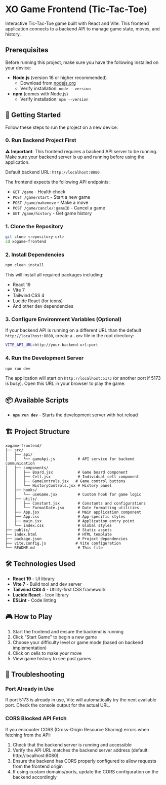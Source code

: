 # XO Game Frontend (Tic-Tac-Toe)

Interactive Tic-Tac-Toe game built with React and Vite. This frontend application connects to a backend API to manage game state, moves, and history.

## Prerequisites

Before running this project, make sure you have the following installed on your device:

-   **Node.js** (version 16 or higher recommended)
    -   Download from [nodejs.org](https://nodejs.org/)
    -   Verify installation: `node --version`
-   **npm** (comes with Node.js)
    -   Verify installation: `npm --version`

## 🚀 Getting Started

Follow these steps to run the project on a new device:

### 0. Run Backend Project First

⚠️ **Important**: This frontend requires a backend API server to be running. Make sure your backend server is up and running before using the application.

Default backend URL: `http://localhost:8080`

The frontend expects the following API endpoints:

-   `GET /game` - Health check
-   `POST /game/start` - Start a new game
-   `POST /game/makemove` - Make a move
-   `POST /game/cancle/:gameID` - Cancel a game
-   `GET /game/history` - Get game history

### 1. Clone the Repository

```bash
git clone <repository-url>
cd xogame-frontend
```

### 2. Install Dependencies

```bash
npm clean install
```

This will install all required packages including:

-   React 19
-   Vite 7
-   Tailwind CSS 4
-   Lucide React (for icons)
-   And other dev dependencies

### 3. Configure Environment Variables (Optional)

If your backend API is running on a different URL than the default `http://localhost:8080`, create a `.env` file in the root directory:

```bash
VITE_API_URL=http://your-backend-url:port
```

### 4. Run the Development Server

```bash
npm run dev
```

The application will start on `http://localhost:5173` (or another port if 5173 is busy). Open this URL in your browser to play the game.

## 📦 Available Scripts

-   **`npm run dev`** - Starts the development server with hot reload

## 🏗️ Project Structure

```
xogame-frontend/
├── src/
│   ├── api/
│   │   └── gameApi.js          # API service for backend communication
│   ├── components/
│   │   ├── Board.jsx           # Game board component
│   │   ├── Cell.jsx            # Individual cell component
│   │   ├── GameControls.jsx   # Game control buttons
│   │   └── HistoryControls.jsx # History panel
│   ├── hooks/
│   │   └── useGame.jsx         # Custom hook for game logic
│   ├── utils/
│   │   ├── Constant.jsx        # Constants and configurations
│   │   └── FormatDate.jsx      # Date formatting utilities
│   ├── App.jsx                 # Main application component
│   ├── App.css                 # App-specific styles
│   ├── main.jsx                # Application entry point
│   └── index.css               # Global styles
├── public/                     # Static assets
├── index.html                  # HTML template
├── package.json                # Project dependencies
├── vite.config.js             # Vite configuration
└── README.md                   # This file
```

## 🛠️ Technologies Used

-   **React 19** - UI library
-   **Vite 7** - Build tool and dev server
-   **Tailwind CSS 4** - Utility-first CSS framework
-   **Lucide React** - Icon library
-   **ESLint** - Code linting

## 🎮 How to Play

1. Start the frontend and ensure the backend is running
2. Click "Start Game" to begin a new game
3. Choose your difficulty level or game mode (based on backend implementation)
4. Click on cells to make your move
5. View game history to see past games

## 🐛 Troubleshooting

### Port Already in Use

If port 5173 is already in use, Vite will automatically try the next available port. Check the console output for the actual URL.

### CORS Blocked API Fetch

If you encounter CORS (Cross-Origin Resource Sharing) errors when fetching from the API:

1. Check that the backend server is running and accessible
2. Verify the API URL matches the backend server address (default: http://localhost:8080)
3. Ensure the backend has CORS properly configured to allow requests from the frontend origin
4. If using custom domains/ports, update the CORS configuration on the backend accordingly
